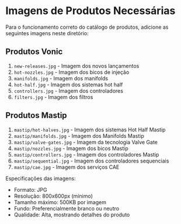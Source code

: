 # Imagens de Produtos Necessárias

Para o funcionamento correto do catálogo de produtos, adicione as seguintes imagens neste diretório:

## Produtos Vonic
1. `new-releases.jpg` - Imagem dos novos lançamentos
2. `hot-nozzles.jpg` - Imagem dos bicos de injeção
3. `manifolds.jpg` - Imagem dos manifolds
4. `hot-half.jpg` - Imagem dos sistemas hot half
5. `controllers.jpg` - Imagem dos controladores
6. `filters.jpg` - Imagem dos filtros

## Produtos Mastip
1. `mastip/hot-halves.jpg` - Imagem dos sistemas Hot Half Mastip
2. `mastip/manifolds.jpg` - Imagem dos Manifolds Mastip
3. `mastip/valve-gates.jpg` - Imagem da tecnologia Valve Gate
4. `mastip/nozzles.jpg` - Imagem dos bicos Mastip
5. `mastip/controllers.jpg` - Imagem dos controladores Mastip
6. `mastip/sequential.jpg` - Imagem dos controladores sequenciais
7. `mastip/cae.jpg` - Imagem dos serviços CAE

Especificações das imagens:
- Formato: JPG
- Resolução: 800x600px (mínimo)
- Tamanho máximo: 500KB por imagem
- Fundo: Preferencialmente branco ou neutro
- Qualidade: Alta, mostrando detalhes do produto 